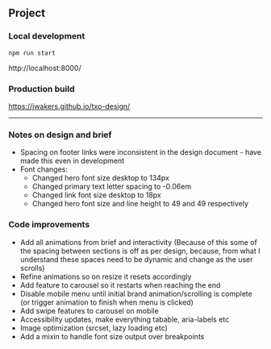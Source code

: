 ## Project

### Local development

`npm run start`

http://localhost:8000/

### Production build

https://jwakers.github.io/txo-design/

---

### Notes on design and brief

- Spacing on footer links were inconsistent in the design document - have made this even in development
- Font changes:
  - Changed hero font size desktop to 134px
  - Changed primary text letter spacing to -0.06em
  - Changed link font size desktop to 18px
  - Changed hero font size and line height to 49 and 49 respectively

### Code improvements

- Add all animations from brief and interactivity (Because of this some of the spacing between sections is off as per design, because, from what I understand these spaces need to be dynamic and change as the user scrolls)
- Refine animations so on resize it resets accordingly
- Add feature to carousel so it restarts when reaching the end
- Disable mobile menu until initial brand animation/scrolling is complete (or trigger animation to finish when menu is clicked)
- Add swipe features to carousel on mobile
- Accessibility updates, make everything tabable, aria-labels etc
- Image optimization (srcset, lazy loading etc)
- Add a mixin to handle font size output over breakpoints
